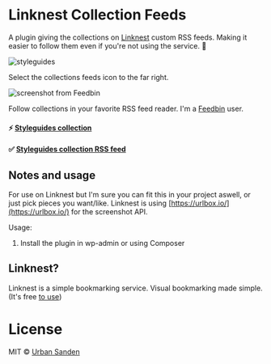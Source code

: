 # Linknest Collection Feeds

A plugin giving the collections on [Linknest](https://linknest.cc) custom RSS feeds. Making it easier to follow them even if you're not using the service. 💪

![styleguides](https://cloud.githubusercontent.com/assets/307676/14327519/f2927f30-fc32-11e5-90b1-2288ae3ff194.jpg)

Select the collections feeds icon to the far right.

![screenshot from Feedbin](https://cloud.githubusercontent.com/assets/307676/14327113/3c972e16-fc31-11e5-9eba-4b62c9af27b6.png)

Follow collections in your favorite RSS feed reader. I'm a [Feedbin](http://feedbin.com) user.

#### ⚡ [Styleguides collection](https://linknest.cc/urban/styleguides/)

#### ✅ [Styleguides collection RSS feed](https://linknest.cc/urban/styleguides/rssfeed)

## Notes and usage

For use on Linknest but I'm sure you can fit this in your project aswell, or just pick pieces you want/like. Linknest is using [https://urlbox.io/](https://urlbox.io/) for the screenshot API.

Usage:

1. Install the plugin in wp-admin or using Composer

## Linknest?

Linknest is a simple bookmarking service. Visual bookmarking made simple. (It's free [to use](https://linknest.cc/login/?q=/login&action=register))

# License

MIT © [Urban Sanden](https://github.com/urre)
